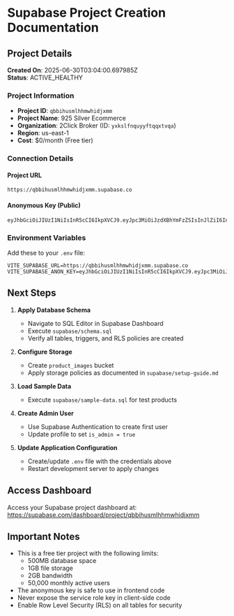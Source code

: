 # Supabase Project Creation Documentation

## Project Details

**Created On**: 2025-06-30T03:04:00.697985Z  
**Status**: ACTIVE_HEALTHY

### Project Information
- **Project ID**: `qbbihusmlhhmwhidjxmm`
- **Project Name**: 925 Silver Ecommerce
- **Organization**: 2Click Broker (ID: `yxkslfnquyyftqqxtvqa`)
- **Region**: us-east-1
- **Cost**: $0/month (Free tier)

### Connection Details

#### Project URL
```
https://qbbihusmlhhmwhidjxmm.supabase.co
```

#### Anonymous Key (Public)
```
eyJhbGciOiJIUzI1NiIsInR5cCI6IkpXVCJ9.eyJpc3MiOiJzdXBhYmFzZSIsInJlZiI6InFiYmlodXNtbGhobXdoaWRqeG1tIiwicm9sZSI6ImFub24iLCJpYXQiOjE3NTEyNTI2NDAsImV4cCI6MjA2NjgyODY0MH0.ulqBvVZFhjNjuh6v1zaYIclMsB9iNQm6HbLeW2GDa4U
```

### Environment Variables

Add these to your `.env` file:

```env
VITE_SUPABASE_URL=https://qbbihusmlhhmwhidjxmm.supabase.co
VITE_SUPABASE_ANON_KEY=eyJhbGciOiJIUzI1NiIsInR5cCI6IkpXVCJ9.eyJpc3MiOiJzdXBhYmFzZSIsInJlZiI6InFiYmlodXNtbGhobXdoaWRqeG1tIiwicm9sZSI6ImFub24iLCJpYXQiOjE3NTEyNTI2NDAsImV4cCI6MjA2NjgyODY0MH0.ulqBvVZFhjNjuh6v1zaYIclMsB9iNQm6HbLeW2GDa4U
```

## Next Steps

1. **Apply Database Schema**
   - Navigate to SQL Editor in Supabase Dashboard
   - Execute `supabase/schema.sql`
   - Verify all tables, triggers, and RLS policies are created

2. **Configure Storage**
   - Create `product_images` bucket
   - Apply storage policies as documented in `supabase/setup-guide.md`

3. **Load Sample Data**
   - Execute `supabase/sample-data.sql` for test products

4. **Create Admin User**
   - Use Supabase Authentication to create first user
   - Update profile to set `is_admin = true`

5. **Update Application Configuration**
   - Create/update `.env` file with the credentials above
   - Restart development server to apply changes

## Access Dashboard

Access your Supabase project dashboard at:
https://supabase.com/dashboard/project/qbbihusmlhhmwhidjxmm

## Important Notes

- This is a free tier project with the following limits:
  - 500MB database space
  - 1GB file storage
  - 2GB bandwidth
  - 50,000 monthly active users
- The anonymous key is safe to use in frontend code
- Never expose the service role key in client-side code
- Enable Row Level Security (RLS) on all tables for security